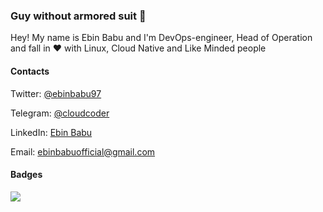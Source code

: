 ### Guy without armored suit 👋

Hey! My name is Ebin Babu and I'm DevOps-engineer, Head of Operation and fall in :heart: with Linux, Cloud Native and Like Minded people


#### Contacts


Twitter: [@ebinbabu97](https://twitter.com/ebinbabu97)

Telegram: [@cloudcoder](https://t.me/cloudcoder)

LinkedIn: [Ebin Babu](https://linkedin.com/in/ebin-babu)

Email: [ebinbabuofficial@gmail.com](mailto:ebinbabuofficial@gmail.com)


#### Badges

![](https://komarev.com/ghpvc/?username=ebinbabu)
